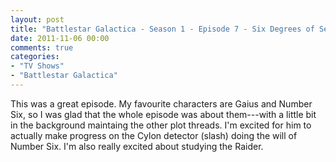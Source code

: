 ```yaml
---
layout: post
title: "Battlestar Galactica - Season 1 - Episode 7 - Six Degrees of Separation"
date: 2011-11-06 00:00
comments: true
categories:
- "TV Shows"
- "Battlestar Galactica"
---
```


This was a great episode. My favourite characters are Gaius and
Number Six, so I was glad that the whole episode was about
them---with a little bit in the background maintaing the other
plot threads. I'm excited for him to actually make progress on
the Cylon detector (slash) doing the will of Number Six. I'm also
really excited about studying the Raider.
